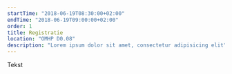 ```yaml
---
startTime: "2018-06-19T08:30:00+02:00"
endTime: "2018-06-19T09:00:00+02:00"
order: 1
title: Registratie
location: "OMHP D0.08"
description: "Lorem ipsum dolor sit amet, consectetur adipisicing elit"
---
```

Tekst
